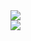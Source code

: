 <a href="https://githubtrends.io">
   <img align="start" src="https://api.githubtrends.io/user/svg/calvin-kimani/langs?time_range=one_year&use_percent=True&include_private=True&compact=True&theme=dark" </a>

<br>

<a href="https://githubtrends.io">
   <img src="https://api.githubtrends.io/user/svg/calvin-kimani/repos?time_range=one_year&use_percent=True&include_private=True&compact=True&theme=dark" />
</a>
